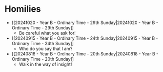 

# Homilies


- [[20241020 - Year B - Ordinary Time - 29th Sunday|20241020 - Year B - Ordinary Time - 29th Sunday]]
	- Be careful what you ask for!
- [[20240915 - Year B - Ordinary Time - 24th Sunday|20240915 - Year B - Ordinary Time - 24th Sunday]]
	- Who do you say that I am?
- [[20240818 - Year B - Ordinary Time - 20th Sunday|20240818 - Year B - Ordinary Time - 20th Sunday]]
	- Walk in the way of insight!

